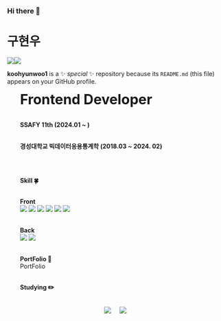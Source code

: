 <!-- ![header](https://capsule-render.vercel.app/api?type=waving&&color=gradient&height=100&section=header&fontSize=90) -->

### Hi there 👋

# 구현우

<div style="display: flex; align-items: center;">
    <img src="https://img.shields.io/badge/JavaScript-F7DF1E?style=flat-square&logo=JavaScript&logoColor=white"/> 
    <img src="https://img.shields.io/badge/React-61DAFB?style=flat-square&logo=React&logoColor=black"/>
</div>

**koohyunwoo1** is a ✨ _special_ ✨ repository because its `README.md` (this file) appears on your GitHub profile.

<div style="margin-left: 30px; margin-right: 30px;">

<strong style="font-size: 32px">Frontend Developer</strong>
<br/><br/>

<strong>SSAFY 11th (2024.01 ~ )</strong>
<br/><br/>

<strong>경성대학교 빅데이터응용통계학 (2018.03 ~ 2024. 02)</strong>

<br/><br/>

<strong>Skill :four_leaf_clover:</strong>
<br/><br/>

<strong>Front</strong>
<br/>
<img src="https://img.shields.io/badge/HTML5-E34F26?style=flat-square&logo=HTML5&logoColor=white"/>
<img src="https://img.shields.io/badge/CSS3-1572B6?style=flat-square&logo=CSS3&logoColor=white"/>
<img src="https://img.shields.io/badge/Node.js-339933?style=flat-square&logo=Node.js&logoColor=white"/>
<img src="https://img.shields.io/badge/vue.js-4FC08D?style=flat-square&logo=vue.js&logoColor=white">
<img src="https://img.shields.io/badge/Typescript-3178C6?style=flat-square&logo=Typescript&logoColor=white"/>
<img src="https://img.shields.io/badge/React Native-61DAFB?style=flat-square&logo=React&logoColor=black"/>
<br/><br/>

<strong>Back</strong>
<br/>
<img src="https://img.shields.io/badge/Python-3766AB?style=flat-square&logo=Python&logoColor=white"/>
<img src="https://img.shields.io/badge/Django-092E20?style=flat&logo=Django&logoColor=white"/>
<br/><br/>

<strong>PortFolio :link:</strong>
<br/>
<a href="https://portfolio-ten-tawny-25.vercel.app/" target="_blank" style="text-decoration: none; color: inherit;">PortFolio</a>
<br/><br/>

<strong>Studying :pencil2:</strong>
<br/><br/>

<div style="display: flex; justify-content: center; align-items: center;">
    <img src="https://github-readme-stats.vercel.app/api?username=koohyunwoo1&show_icons=true&theme=radical" style="margin-right: 10px;"/>
    <a href="https://solved.ac/hwlove99/">
        <img src="http://mazassumnida.wtf/api/v2/generate_badge?boj=hwlove99" style="margin-left: 10px;"/>
    </a>
</div>

</div>

<!-- ![footer](https://capsule-render.vercel.app/api?type=waving&&color=gradient&height=100&section=footer&fontSize=90) -->
